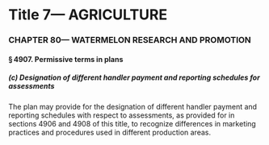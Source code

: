 
# Title 7— AGRICULTURE
### CHAPTER 80— WATERMELON RESEARCH AND PROMOTION
#### § 4907. Permissive terms in plans
##### (c) Designation of different handler payment and reporting schedules for assessments

The plan may provide for the designation of different handler payment and reporting schedules with respect to assessments, as provided for in sections 4906 and 4908 of this title, to recognize differences in marketing practices and procedures used in different production areas.
